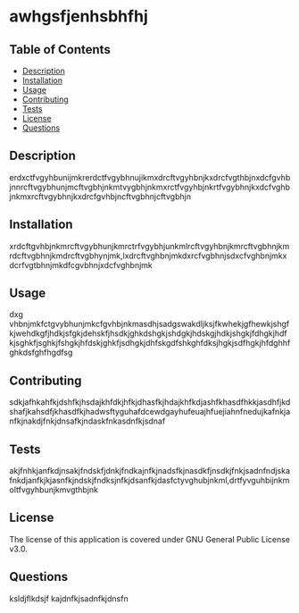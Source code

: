 
# awhgsfjenhsbhfhj

## Table of Contents
- [ Description ](#Description)
- [ Installation ](#Installation)
- [ Usage ](#Usage)
- [ Contributing ](#Contributing)
- [ Tests ](#Tests)
- [ License ](#License)
- [ Questions ](#Questions)


## Description
erdxctfvgyhbunijmkrerdctfvgybhnujikmxdrcftvgyhbnjkxdrcfvgthbjnxdcfgvhbjnnrcftvgybhunjmcftvgbhjnkmtvygbhjnkmxrctfvgyhbjnkrtfvgybhnjkxdcfvghbjnkmxrcftvgybhnjkxdrcfgvhbjncftvgbhnjcftvgbhjn

## Installation
xrdcftgvhbjnkmrcftvgybhunjkmrctrfvgybhjunkmlrcftvgyhbnjkmrcftvgbhnjkmrdcftvgbhnjkmdrcftvgbhynjmk,lxdrcftvghbnjmkdxrcfvgbhnjsdxcfvghbnjmkxdcrfvgtbhnjmkdfcgvbhnjxdcfvghbnjmk

## Usage
dxg vhbnjmkfctgvybhunjmkcfgvhbjnkmasdhjsadgswakdljksjfkwhekjgfhewkjshgfkjwehdkgfjhdkjsfgkjdehskfjhsdkjghkdshgkjshdgkjhdskgjhdkjshgkjfdhgkjhdfkjsghkfjsghkjfshgkjhfdskjghkfjsdhgkjdhfskgdfshkghfdksjhgkjsdfhgkjhfdghhfghkdsfghfhgdfsg

## Contributing
sdkjafhkahfkjdshfkjhsdajkhfdkjhfkjdhasfkjhdajkhfkdjashfkhasdfhkkjasdhfjkdshafjkahsdfjkhasdfkjhadwsftyguhafdcewdgayhufeuajhfuejiahnfnedujkafnkjanfkjnakdjfnkjdnsafkjndaskfnkasdnfkjsdnaf

## Tests
akjfnhkjanfkdjnsakjfndskfjdnkjfndkajnfkjnadsfkjnasdkfjnsdkjfnkjsadnfndjskafnkdjanfkjkjasnfkjndskjfndksjnfkjdsanfkjdasfctyvghubjnkml,drtfyvguhbijnkmoltfvgyhbunjkmvgthbjnk

## License
The license of this application is covered under GNU General Public License v3.0.

## Questions
ksldjflkdsjf
kajdnfkjsadnfkjdnsfn
